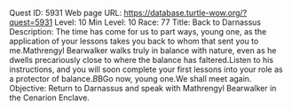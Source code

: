 Quest ID: 5931
Web page URL: https://database.turtle-wow.org/?quest=5931
Level: 10
Min Level: 10
Race: 77
Title: Back to Darnassus
Description: The time has come for us to part ways, young one, as the application of your lessons takes you back to whom that sent you to me.Mathrengyl Bearwalker walks truly in balance with nature, even as he dwells precariously close to where the balance has faltered.Listen to his instructions, and you will soon complete your first lessons into your role as a protector of balance.$B$BGo now, young one.We shall meet again.
Objective: Return to Darnassus and speak with Mathrengyl Bearwalker in the Cenarion Enclave.
